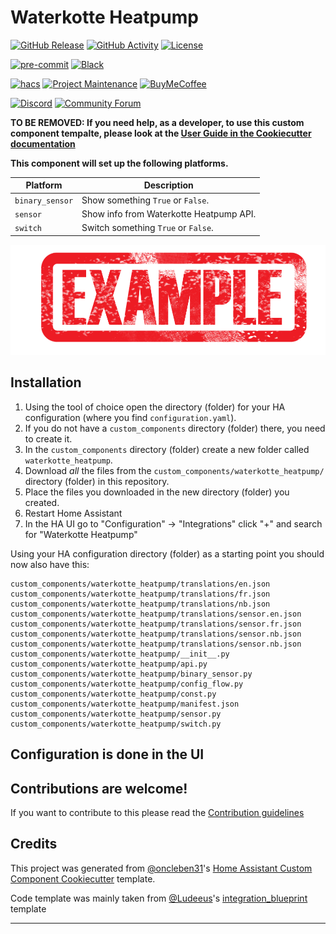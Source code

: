 # Waterkotte Heatpump

[![GitHub Release][releases-shield]][releases]
[![GitHub Activity][commits-shield]][commits]
[![License][license-shield]](LICENSE)

[![pre-commit][pre-commit-shield]][pre-commit]
[![Black][black-shield]][black]

[![hacs][hacsbadge]][hacs]
[![Project Maintenance][maintenance-shield]][user_profile]
[![BuyMeCoffee][buymecoffeebadge]][buymecoffee]

[![Discord][discord-shield]][discord]
[![Community Forum][forum-shield]][forum]

**TO BE REMOVED: If you need help, as a developer, to use this custom component tempalte,
please look at the [User Guide in the Cookiecutter documentation](https://cookiecutter-homeassistant-custom-component.readthedocs.io/en/stable/quickstart.html)**

**This component will set up the following platforms.**

| Platform        | Description                                                               |
| --------------- | ------------------------------------------------------------------------- |
| `binary_sensor` | Show something `True` or `False`.                                         |
| `sensor`        | Show info from Waterkotte Heatpump API. |
| `switch`        | Switch something `True` or `False`.                                       |

![example][exampleimg]

## Installation

1. Using the tool of choice open the directory (folder) for your HA configuration (where you find `configuration.yaml`).
2. If you do not have a `custom_components` directory (folder) there, you need to create it.
3. In the `custom_components` directory (folder) create a new folder called `waterkotte_heatpump`.
4. Download _all_ the files from the `custom_components/waterkotte_heatpump/` directory (folder) in this repository.
5. Place the files you downloaded in the new directory (folder) you created.
6. Restart Home Assistant
7. In the HA UI go to "Configuration" -> "Integrations" click "+" and search for "Waterkotte Heatpump"

Using your HA configuration directory (folder) as a starting point you should now also have this:

```text
custom_components/waterkotte_heatpump/translations/en.json
custom_components/waterkotte_heatpump/translations/fr.json
custom_components/waterkotte_heatpump/translations/nb.json
custom_components/waterkotte_heatpump/translations/sensor.en.json
custom_components/waterkotte_heatpump/translations/sensor.fr.json
custom_components/waterkotte_heatpump/translations/sensor.nb.json
custom_components/waterkotte_heatpump/translations/sensor.nb.json
custom_components/waterkotte_heatpump/__init__.py
custom_components/waterkotte_heatpump/api.py
custom_components/waterkotte_heatpump/binary_sensor.py
custom_components/waterkotte_heatpump/config_flow.py
custom_components/waterkotte_heatpump/const.py
custom_components/waterkotte_heatpump/manifest.json
custom_components/waterkotte_heatpump/sensor.py
custom_components/waterkotte_heatpump/switch.py
```

## Configuration is done in the UI

<!---->

## Contributions are welcome!

If you want to contribute to this please read the [Contribution guidelines](CONTRIBUTING.md)

## Credits

This project was generated from [@oncleben31](https://github.com/oncleben31)'s [Home Assistant Custom Component Cookiecutter](https://github.com/oncleben31/cookiecutter-homeassistant-custom-component) template.

Code template was mainly taken from [@Ludeeus](https://github.com/ludeeus)'s [integration_blueprint][integration_blueprint] template

---

[integration_blueprint]: https://github.com/custom-components/integration_blueprint
[black]: https://github.com/psf/black
[black-shield]: https://img.shields.io/badge/code%20style-black-000000.svg?style=for-the-badge
[buymecoffee]: https://www.buymeacoffee.com/pattisonmichael
[buymecoffeebadge]: https://img.shields.io/badge/buy%20me%20a%20coffee-donate-yellow.svg?style=for-the-badge
[commits-shield]: https://img.shields.io/github/commit-activity/y/pattisonmichael/waterkotte-heatpump.svg?style=for-the-badge
[commits]: https://github.com/pattisonmichael/waterkotte-heatpump/commits/main
[hacs]: https://hacs.xyz
[hacsbadge]: https://img.shields.io/badge/HACS-Custom-orange.svg?style=for-the-badge
[discord]: https://discord.gg/Qa5fW2R
[discord-shield]: https://img.shields.io/discord/330944238910963714.svg?style=for-the-badge
[exampleimg]: example.png
[forum-shield]: https://img.shields.io/badge/community-forum-brightgreen.svg?style=for-the-badge
[forum]: https://community.home-assistant.io/
[license-shield]: https://img.shields.io/github/license/pattisonmichael/waterkotte-heatpump.svg?style=for-the-badge
[maintenance-shield]: https://img.shields.io/badge/maintainer-%40pattisonmichael-blue.svg?style=for-the-badge
[pre-commit]: https://github.com/pre-commit/pre-commit
[pre-commit-shield]: https://img.shields.io/badge/pre--commit-enabled-brightgreen?style=for-the-badge
[releases-shield]: https://img.shields.io/github/release/pattisonmichael/waterkotte-heatpump.svg?style=for-the-badge
[releases]: https://github.com/pattisonmichael/waterkotte-heatpump/releases
[user_profile]: https://github.com/pattisonmichael
